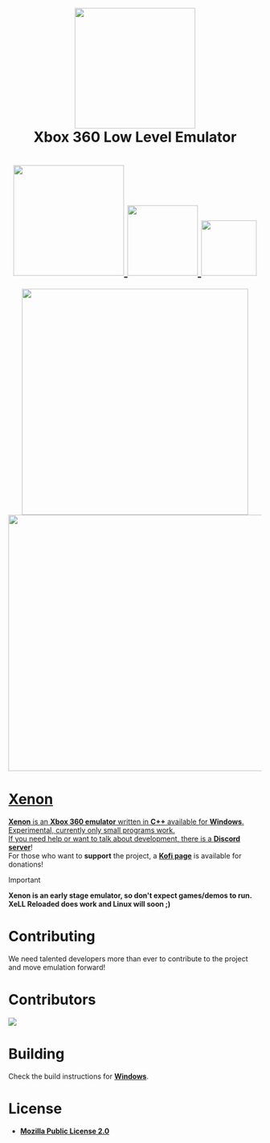 <h1 align="center">
  <br>
  <a href="https://discord.gg/TDvbdXRRQ6"><img src="https://github.com/bitsh1ft3r/Xenon/blob/main/Xenon/images/Xenon.png" width="240"></a>
  <br>
  <b>Xbox 360 Low Level Emulator</b>
  <br>
</h1>

<h1 align="center">
 <a href="https://discord.gg/TDvbdXRRQ6">
        <img src="https://img.shields.io/discord/1289565618957193217?color=5865F2&label=Xenon Discord&logo=Discord&logoColor=white" width="220">
 <a href="https://github.com/bitsh1ft3r/Xenon/actions/workflows/build.yml">
        <img src="https://github.com/bitsh1ft3r/Xenon/actions/workflows/build.yml/badge.svg" width="140">
 <a href="https://github.com/bitsh1ft3r/Xenon/stargazers">
        <img src="https://img.shields.io/github/stars/bitsh1ft3r/Xenon" width="110">
</h1>

<p align="center">
  <a href="https://discord.gg/TDvbdXRRQ6">
  <img src="https://github.com/bitsh1ft3r/Xenon/blob/main/Docs/screenshots/Xell_Reloaded.png" width="450">
  <img src="https://github.com/bitsh1ft3r/Xenon/blob/main/Docs/screenshots/WinDBG.png" width="510">
</p>

# Xenon
**Xenon** is an **Xbox 360 emulator** written in **C++** available for **Windows**.\
Experimental, currently only small programs work.\
If you need help or want to talk about development, there is a [**Discord server**](https://discord.gg/TDvbdXRRQ6)!\
For those who want to **support** the project, a [**Kofi page**](https://ko-fi.com/bitsh1ft3r) is available for donations!

> [!IMPORTANT]
> **Xenon is an early stage emulator, so don't expect games/demos to run.**\
> **XeLL Reloaded does work and Linux will soon ;)**

# Contributing
We need talented developers more than ever to contribute to the project and move emulation forward!

# Contributors
<a href="https://github.com/bitsh1ft3r/Xenon/graphs/contributors">
  <img src="https://contrib.rocks/image?repo=bitsh1ft3r/Xenon&max=15">
</a>

# Building
Check the build instructions for [**Windows**](https://github.com/bitsh1ft3r/Xenon/blob/main/Docs/Building/building-windows.md).

# License
- [**Mozilla Public License 2.0**](https://github.com/bitsh1ft3r/Xenon/blob/main/LICENSE.txt)
